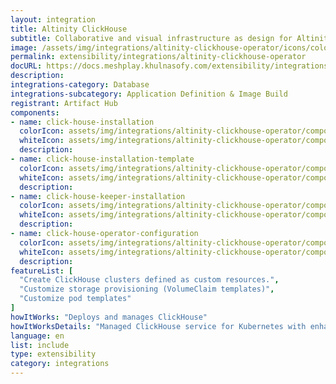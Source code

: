 ```yaml
---
layout: integration
title: Altinity ClickHouse
subtitle: Collaborative and visual infrastructure as design for Altinity ClickHouse
image: /assets/img/integrations/altinity-clickhouse-operator/icons/color/altinity-clickhouse-operator-color.svg
permalink: extensibility/integrations/altinity-clickhouse-operator
docURL: https://docs.meshplay.khulnasofy.com/extensibility/integrations/altinity-clickhouse-operator
description: 
integrations-category: Database
integrations-subcategory: Application Definition & Image Build
registrant: Artifact Hub
components: 
- name: click-house-installation
  colorIcon: assets/img/integrations/altinity-clickhouse-operator/components/click-house-installation/icons/color/click-house-installation-color.svg
  whiteIcon: assets/img/integrations/altinity-clickhouse-operator/components/click-house-installation/icons/white/click-house-installation-white.svg
  description: 
- name: click-house-installation-template
  colorIcon: assets/img/integrations/altinity-clickhouse-operator/components/click-house-installation-template/icons/color/click-house-installation-template-color.svg
  whiteIcon: assets/img/integrations/altinity-clickhouse-operator/components/click-house-installation-template/icons/white/click-house-installation-template-white.svg
  description: 
- name: click-house-keeper-installation
  colorIcon: assets/img/integrations/altinity-clickhouse-operator/components/click-house-keeper-installation/icons/color/click-house-keeper-installation-color.svg
  whiteIcon: assets/img/integrations/altinity-clickhouse-operator/components/click-house-keeper-installation/icons/white/click-house-keeper-installation-white.svg
  description: 
- name: click-house-operator-configuration
  colorIcon: assets/img/integrations/altinity-clickhouse-operator/components/click-house-operator-configuration/icons/color/click-house-operator-configuration-color.svg
  whiteIcon: assets/img/integrations/altinity-clickhouse-operator/components/click-house-operator-configuration/icons/white/click-house-operator-configuration-white.svg
  description: 
featureList: [
  "Create ClickHouse clusters defined as custom resources.",
  "Customize storage provisioning (VolumeClaim templates)",
  "Customize pod templates"
]
howItWorks: "Deploys and manages ClickHouse"
howItWorksDetails: "Managed ClickHouse service for Kubernetes with enhanced features"
language: en
list: include
type: extensibility
category: integrations
---
```

